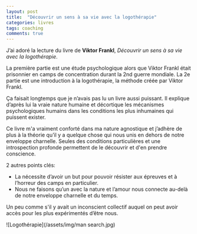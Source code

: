 ```yaml
---
layout: post
title:  "Découvrir un sens à sa vie avec la logothérapie"
categories: livres
tags: coaching
comments: true
---
```


J’ai adoré la lecture du livre de **Viktor Frankl**, *Découvrir un sens à sa vie avec la logothérapie*.

La première partie est une étude psychologique alors que Viktor Frankl était prisonnier en camps de concentration durant la 2nd guerre mondiale.
La 2e partie est une introduction à la logothérapie, la méthode créée par Viktor Frankl.

Ça faisait longtemps que je n’avais pas lu un livre aussi puissant.
Il explique d’après lui la vraie nature humaine et décortique les mécanismes psychologiques humains dans les conditions les plus inhumaines qui puissent exister.

Ce livre m'a vraiment conforté dans ma nature agnostique et j’adhère de plus à la théorie qu’il y a quelque chose qui nous unis en dehors de notre enveloppe charnelle.
Seules des conditions particulières et une introspection profonde permettent de le découvrir et d'en prendre conscience.

2 autres points clés:
* La nécessite d’avoir un but pour pouvoir résister aux épreuves et à l’horreur des camps en particulier.
* Nous ne faisons qu’un avec la nature et l’amour nous connecte au-delà de notre enveloppe charnelle et du temps.

Un peu comme s'il y avait un inconscient collectif auquel on peut avoir accès pour les plus expérimentés d’être nous.

![Logothérapie](/assets/img/man search.jpg)

